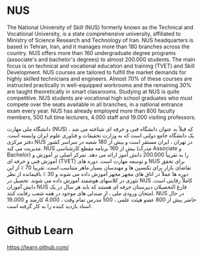 # NUS

The National University of Skill (NUS)  formerly known as the Technical and Vocational University, is a state comprehensive university, affiliated to Ministry of Science Research and Technology of Iran.
NUS headquarters is based in Tehran, Iran, and it manages more than 180 branches across the country.
NUS offers more than 160 undergraduate degree programs (associate's and bachelor's degrees) to almost 200.000 students. The main focus is on technical and vocational education and training (TVET) and Skill Development. NUS courses are tailored to fulfill the market demands for highly skilled technicians and engineers. Almost 70% of these courses are instructed practically in well-equipped workrooms and the remaining 30% are taught theoretically in smart classrooms.
Studying at NUS is quite competitive. NUS students are vocational high school graduates who must compete over the seats available in all branches, in a national entrance exam every year.
NUS has already employed more than 800 faculty members, 500 full time lecturers, 4.000 staff and 19.000 visiting professors. </br>



دانشگاه ملی مهارت (NUS) که قبلاً به عنوان دانشگاه فنی و حرفه ای شناخته می شد ، یک دانشگاه جامع دولتی است که به وزارت تحقیقات و فناوری علوم ایران وابسته است.
دفتر مرکزی NUS در تهران ، ایران مستقر است و بیش از 180 شعبه در سراسر کشور مدیریت می کند.
NUS بیش از 160 برنامه مقطع کارشناسی (مدرک Associate و Bachelor) را به تقریباً 200.000 دانش آموز ارائه می دهد. تمرکز اصلی بر آموزش و آموزش فنی و حرفه ای (TVET) و توسعه مهارت است. دوره های NUS برای تحقق تقاضای بازار برای تکنسین ها و مهندسان بسیار ماهر متناسب است. تقریبا 70 ٪ از این دوره ها عملاً در اتاق های مجهز مجهز آموزش داده می شوند و 30 ٪ باقیمانده از نظر تئوری در کلاسهای هوشمند آموزش داده می شوند.
تحصیل در NUS کاملاً رقابتی است. دانش آموزان NUS فارغ التحصیلان دبیرستان حرفه ای هستند که باید هر سال در یک امتحان ورودی ملی ، از صندلی های موجود در همه شعب رقابت کنند.
NUS در حال حاضر بیش از 800 عضو هیئت علمی ، 500 مدرس تمام وقت ، 4.000 کارمند و 19،000 استاد بازدید کننده را به کار گرفته است.



# Github Learn 


https://learn.github.com/
